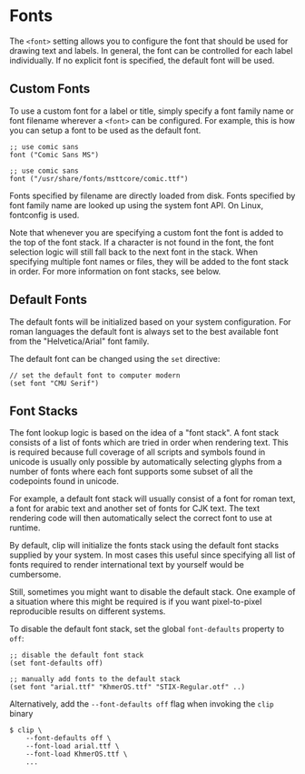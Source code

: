 Fonts
=====

The `<font>` setting allows you to configure the font that should be used for
drawing text and labels. In general, the font can be controlled for each label
individually. If no explicit font is specified, the default font will be used.


## Custom Fonts

To use a custom font for a label or title, simply specify a font family name or
font filename wherever a `<font>` can be configured. For example, this is how
you can setup a font to be used as the default font.

    ;; use comic sans
    font ("Comic Sans MS")

    ;; use comic sans
    font ("/usr/share/fonts/msttcore/comic.ttf")

Fonts specified by filename are directly loaded from disk. Fonts specified by
font family name are looked up using the system font API. On Linux, fontconfig
is used.

Note that whenever you are specifying a custom font the font is added to the top
of the font stack. If a character is not found in the font, the font selection
logic will still fall back to the next font in the stack. When specifying multiple
font names or files, they will be added to the font stack in order. For more
information on font stacks, see below.



## Default Fonts

The default fonts will be initialized based on your system configuration. For
roman languages the default font is always set to the best available font from
the "Helvetica/Arial" font family.

The default font can be changed using the `set` directive:

    // set the default font to computer modern
    (set font "CMU Serif")


## Font Stacks

The font lookup logic is based on the idea of a "font stack". A font stack consists
of a list of fonts which are tried in order when rendering text. This is required
because full coverage of all scripts and symbols found in unicode is usually only
possible by automatically selecting glyphs from a number of fonts where each
font supports some subset of all the codepoints found in unicode.

For example, a default font stack will usually consist of a font for roman text,
a font for arabic text and another set of fonts for CJK text. The text rendering
code will then automatically select the correct font to use at runtime.

By default, clip will initialize the fonts stack using the default font stacks
supplied by your system. In most cases this useful since specifying all list of fonts
required to render international text by yourself would be cumbersome.

Still, sometimes you might want to disable the default stack. One example of a
situation where this might be required is if you want pixel-to-pixel reproducible
results on different systems.

To disable the default font stack, set the global `font-defaults` property to
`off`:

    ;; disable the default font stack
    (set font-defaults off)

    ;; manually add fonts to the default stack
    (set font "arial.ttf" "KhmerOS.ttf" "STIX-Regular.otf" ..)


Alternatively, add the `--font-defaults off` flag when invoking the `clip` binary

    $ clip \
        --font-defaults off \
        --font-load arial.ttf \
        --font-load KhmerOS.ttf \
        ...


